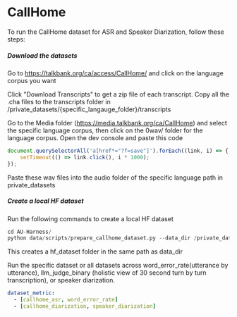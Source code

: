 # CallHome

To run the CallHome dataset for ASR and Speaker Diarization, follow these steps:

##### Download the datasets

Go to https://talkbank.org/ca/access/CallHome/ and click on the language corpus you want

Click "Download Transcripts" to get a zip file of each transcript. Copy all the .cha files to the transcripts folder in /private_datasets/{specific_langauge_folder}/transcripts

Go to the Media folder (https://media.talkbank.org/ca/CallHome) and select the specific language corpus, then click on the 0wav/ folder for the language corpus. 
Open the dev console and paste this code

```javascript
document.querySelectorAll('a[href*="?f=save"]').forEach((link, i) => {
    setTimeout(() => link.click(), i * 1000);
});
```

Paste these wav files into the audio folder of the specific language path in private_datasets

##### Create a local HF dataset
Run the following commands to create a local HF dataset
```python
cd AU-Harness/
python data/scripts/prepare_callhome_dataset.py --data_dir /private_datasets/{specific_language_folder}
```
This creates a hf_dataset folder in the same path as data_dir

Run the specific dataset or all datasets across word_error_rate(utterance by utterance), llm_judge_binary (holistic view of 30 second turn by turn transcription), or speaker diarization.

```yaml
dataset_metric:
  - [callhome_asr, word_error_rate]
  - [callhome_diarization, speaker_diarization] 
```